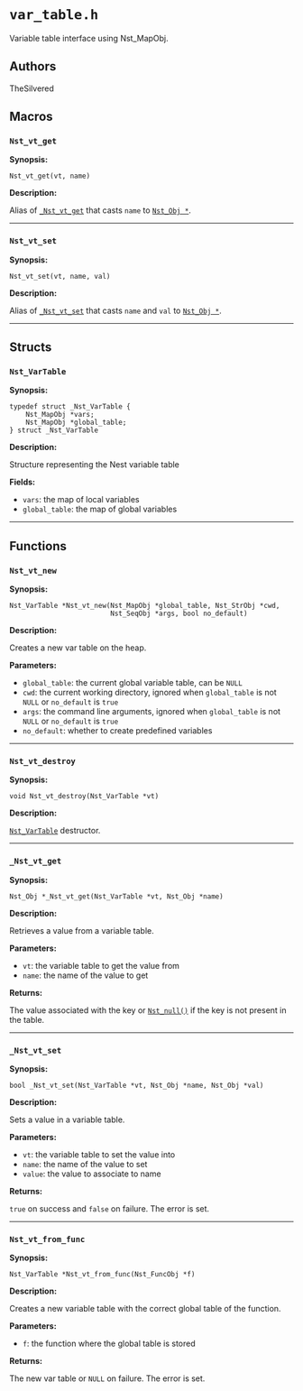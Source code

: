 # `var_table.h`

Variable table interface using Nst_MapObj.

## Authors

TheSilvered

## Macros

### `Nst_vt_get`

**Synopsis:**

```better-c
Nst_vt_get(vt, name)
```

**Description:**

Alias of [`_Nst_vt_get`](c_api-var_table.md/#_nst_vt_get) that casts `name` to
[`Nst_Obj *`](c_api-obj.md/#nst_obj).

---

### `Nst_vt_set`

**Synopsis:**

```better-c
Nst_vt_set(vt, name, val)
```

**Description:**

Alias of [`_Nst_vt_set`](c_api-var_table.md/#_nst_vt_set) that casts `name` and
`val` to [`Nst_Obj *`](c_api-obj.md/#nst_obj).

---

## Structs

### `Nst_VarTable`

**Synopsis:**

```better-c
typedef struct _Nst_VarTable {
    Nst_MapObj *vars;
    Nst_MapObj *global_table;
} struct _Nst_VarTable
```

**Description:**

Structure representing the Nest variable table

**Fields:**

- `vars`: the map of local variables
- `global_table`: the map of global variables

---

## Functions

### `Nst_vt_new`

**Synopsis:**

```better-c
Nst_VarTable *Nst_vt_new(Nst_MapObj *global_table, Nst_StrObj *cwd,
                         Nst_SeqObj *args, bool no_default)
```

**Description:**

Creates a new var table on the heap.

**Parameters:**

- `global_table`: the current global variable table, can be `NULL`
- `cwd`: the current working directory, ignored when `global_table` is not
  `NULL` or `no_default` is `true`
- `args`: the command line arguments, ignored when `global_table` is not `NULL`
  or `no_default` is `true`
- `no_default`: whether to create predefined variables

---

### `Nst_vt_destroy`

**Synopsis:**

```better-c
void Nst_vt_destroy(Nst_VarTable *vt)
```

**Description:**

[`Nst_VarTable`](c_api-var_table.md/#nst_vartable) destructor.

---

### `_Nst_vt_get`

**Synopsis:**

```better-c
Nst_Obj *_Nst_vt_get(Nst_VarTable *vt, Nst_Obj *name)
```

**Description:**

Retrieves a value from a variable table.

**Parameters:**

- `vt`: the variable table to get the value from
- `name`: the name of the value to get

**Returns:**

The value associated with the key or
[`Nst_null()`](c_api-global_consts.md/#nst_null) if the key is not present in
the table.

---

### `_Nst_vt_set`

**Synopsis:**

```better-c
bool _Nst_vt_set(Nst_VarTable *vt, Nst_Obj *name, Nst_Obj *val)
```

**Description:**

Sets a value in a variable table.

**Parameters:**

- `vt`: the variable table to set the value into
- `name`: the name of the value to set
- `value`: the value to associate to name

**Returns:**

`true` on success and `false` on failure. The error is set.

---

### `Nst_vt_from_func`

**Synopsis:**

```better-c
Nst_VarTable *Nst_vt_from_func(Nst_FuncObj *f)
```

**Description:**

Creates a new variable table with the correct global table of the function.

**Parameters:**

- `f`: the function where the global table is stored

**Returns:**

The new var table or `NULL` on failure. The error is set.

